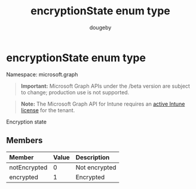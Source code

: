 ﻿---
title: "encryptionState enum type"
description: "Encryption state"
author: "dougeby"
localization_priority: Normal
ms.prod: "intune"
doc_type: enumPageType
---

# encryptionState enum type

Namespace: microsoft.graph

> **Important:** Microsoft Graph APIs under the /beta version are subject to change; production use is not supported.

> **Note:** The Microsoft Graph API for Intune requires an [active Intune license](https://go.microsoft.com/fwlink/?linkid=839381) for the tenant.

Encryption state

## Members

| Member       | Value | Description   |
| :----------- | :---- | :------------ |
| notEncrypted | 0     | Not encrypted |
| encrypted    | 1     | Encrypted     |
